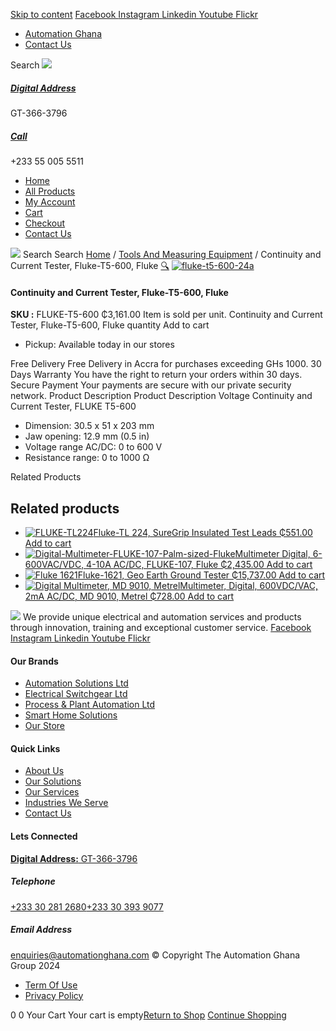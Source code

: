 [Skip to content](https://store.automationghana.com/product/continuity-and-current-tester-fluke-t5-600-fluke/#content)
[ Facebook ](https://www.facebook.com/automationgh/) [ Instagram ](https://www.instagram.com/automationgh/) [ Linkedin ](https://www.linkedin.com/company/the-automation-ghana-limited/) [ Youtube ](https://www.youtube.com/channel/UCurrRDUSm5oIW39VXjn1u0w) [ Flickr ](https://www.flickr.com/photos/181794037@N07/)
  * [ Automation Ghana ](https://automationghana.com)
  * [ Contact Us ](https://store.automationghana.com/contact/)


Search
[ ![](https://store.automationghana.com/wp-content/uploads/2024/04/Website-TAGG-Logo-BLUE.png) ](https://store.automationghana.com/)
[ ](https://maps.app.goo.gl/m4xeaagWCNbLk4jM6)
#####  [ Digital Address ](https://maps.app.goo.gl/m4xeaagWCNbLk4jM6)
GT-366-3796 
[ ](tel:+233550055511)
#####  [ Call ](tel:+233550055511)
+233 55 005 5511 
  * [Home](https://store.automationghana.com/)
  * [All Products](https://store.automationghana.com/shop/)
  * [My Account](https://store.automationghana.com/my-account/)
  * [Cart](https://store.automationghana.com/cart/)
  * [Checkout](https://store.automationghana.com/checkout/)
  * [Contact Us](https://store.automationghana.com/contact/)


[![](https://store.automationghana.com/wp-content/uploads/2024/04/AutomationGhana_logo_white.png)](https://store.automationghana.com)
Search
Search
[Home](https://store.automationghana.com) / [Tools And Measuring Equipment](https://store.automationghana.com/product-category/tools-and-measuring-equipment/) / Continuity and Current Tester, Fluke-T5-600, Fluke
[🔍](https://store.automationghana.com/product/continuity-and-current-tester-fluke-t5-600-fluke/)
[![fluke-t5-600-24a](https://store.automationghana.com/wp-content/uploads/2020/04/fluke-t5-600-24a-600x600.jpg)](https://store.automationghana.com/wp-content/uploads/2020/04/fluke-t5-600-24a.jpg)
####  Continuity and Current Tester, Fluke-T5-600, Fluke 
**SKU :** FLUKE-T5-600 
₵3,161.00
Item is sold per unit.
Continuity and Current Tester, Fluke-T5-600, Fluke quantity
Add to cart
  * Pickup: Available today in our stores


Free Delivery 
Free Delivery in Accra for purchases exceeding GHs 1000. 
30 Days Warranty 
You have the right to return your orders within 30 days. 
Secure Payment 
Your payments are secure with our private security network. 
Product Description
Product Description
Voltage Continuity and Current Tester, FLUKE T5-600 
  * Dimension: 30.5 x 51 x 203 mm
  * Jaw opening: 12.9 mm (0.5 in)
  * Voltage range AC/DC: 0 to 600 V
  * Resistance range: 0 to 1000 Ω


Related Products 
## Related products
  * [![FLUKE-TL224](https://store.automationghana.com/wp-content/uploads/2020/04/Test-Leads-FLUKE-TL224-Fluke-300x275.png)Fluke-TL 224, SureGrip Insulated Test Leads ₵551.00 ](https://store.automationghana.com/product/test-leads-fluke-tl224-fluke/)
[Add to cart](https://store.automationghana.com/product/continuity-and-current-tester-fluke-t5-600-fluke/?add-to-cart=2016)
  * [![Digital-Multimeter-FLUKE-107-Palm-sized-Fluke](https://store.automationghana.com/wp-content/uploads/2020/04/Digital-Multimeter-FLUKE-107-Palm-sized-Fluke-300x300.png)Multimeter Digital, 6-600VAC/VDC, 4-10A AC/DC, FLUKE-107, Fluke ₵2,435.00 ](https://store.automationghana.com/product/digital-multimeter-fluke-107-fluke/)
[Add to cart](https://store.automationghana.com/product/continuity-and-current-tester-fluke-t5-600-fluke/?add-to-cart=2003)
  * [![Fluke 1621](https://store.automationghana.com/wp-content/uploads/2020/04/FLUKE-1621-EARTHGROUND-300x300.png)Fluke-1621, Geo Earth Ground Tester ₵15,737.00 ](https://store.automationghana.com/product/geo-earth-ground-tester-fluke-1621-fluke/)
[Add to cart](https://store.automationghana.com/product/continuity-and-current-tester-fluke-t5-600-fluke/?add-to-cart=2005)
  * [![Digital Multimeter, MD 9010, Metrel](https://store.automationghana.com/wp-content/uploads/2020/04/Digital-Multimeter-MD-9010-Metrel-300x300.png)Multimeter, Digital, 600VDC/VAC, 2mA AC/DC, MD 9010, Metrel ₵728.00 ](https://store.automationghana.com/product/digital-multimeter-md-9010-metrel/)
[Add to cart](https://store.automationghana.com/product/continuity-and-current-tester-fluke-t5-600-fluke/?add-to-cart=2000)


![](https://store.automationghana.com/wp-content/uploads/2024/04/AutomationGhana_logo_white.png)
We provide unique electrical and automation services and products through innovation, training and exceptional customer service.
[ Facebook ](https://www.facebook.com/automationgh/) [ Instagram ](https://www.instagram.com/automationgh/) [ Linkedin ](https://www.linkedin.com/company/the-automation-ghana-limited/) [ Youtube ](https://www.youtube.com/channel/UCurrRDUSm5oIW39VXjn1u0w) [ Flickr ](https://www.flickr.com/photos/181794037@N07/)
#### Our Brands
  * [ Automation Solutions Ltd ](https://store.automationghana.com/product/continuity-and-current-tester-fluke-t5-600-fluke/)
  * [ Electrical Switchgear Ltd ](https://store.automationghana.com/product/continuity-and-current-tester-fluke-t5-600-fluke/)
  * [ Process & Plant Automation Ltd ](https://store.automationghana.com/product/continuity-and-current-tester-fluke-t5-600-fluke/)
  * [ Smart Home Solutions ](https://store.automationghana.com/product/continuity-and-current-tester-fluke-t5-600-fluke/)
  * [ Our Store ](https://store.automationghana.com/product/continuity-and-current-tester-fluke-t5-600-fluke/)


#### Quick Links
  * [ About Us ](https://store.automationghana.com/product/continuity-and-current-tester-fluke-t5-600-fluke/)
  * [ Our Solutions ](https://store.automationghana.com/product/continuity-and-current-tester-fluke-t5-600-fluke/)
  * [ Our Services ](https://store.automationghana.com/product/continuity-and-current-tester-fluke-t5-600-fluke/)
  * [ Industries We Serve ](https://store.automationghana.com/product/continuity-and-current-tester-fluke-t5-600-fluke/)
  * [ Contact Us ](https://store.automationghana.com/product/continuity-and-current-tester-fluke-t5-600-fluke/)


#### Lets Connected
[**Digital Address:** GT-366-3796](https://maps.app.goo.gl/m4xeaagWCNbLk4jM6)
#####  Telephone 
[ +233 30 281 2680](tel:+233302812680)[+233 30 393 9077](https://store.automationghana.com/product/continuity-and-current-tester-fluke-t5-600-fluke/+233303939077)
#####  Email Address 
enquiries@automationghana.com 
© Copyright The Automation Ghana Group 2024
  * [ Term Of Use ](https://store.automationghana.com/product/continuity-and-current-tester-fluke-t5-600-fluke/)
  * [ Privacy Policy ](https://store.automationghana.com/product/continuity-and-current-tester-fluke-t5-600-fluke/)


0
0
Your Cart
Your cart is empty[Return to Shop](https://store.automationghana.com/shop/)
[Continue Shopping](https://store.automationghana.com/product/continuity-and-current-tester-fluke-t5-600-fluke/)
